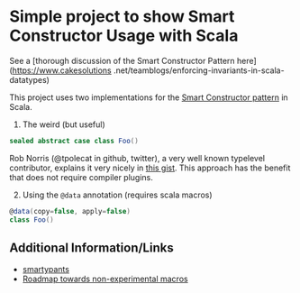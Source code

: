 # Simple project to show Smart Constructor Usage with Scala

See a [thorough discussion of the Smart Constructor Pattern here](https://www.cakesolutions
.net/teamblogs/enforcing-invariants-in-scala-datatypes)

This project uses two implementations for the [Smart Constructor pattern](https://wiki.haskell.org/Smart_constructors) in Scala.

1) The weird (but useful)

```scala
sealed abstract case class Foo()
```

Rob Norris (@tpolecat in github, twitter), a very well known typelevel contributor, explains it very nicely in [this gist](https://gist.github.com/tpolecat/a5cb0dc9adeacc93f846835ed21c92d2).
This approach has the benefit that does not require compiler plugins.


2) Using the `@data` annotation (requires scala macros)

```scala
@data(copy=false, apply=false) 
class Foo()
```

## Additional Information/Links

* [smartypants](https://github.com/davegurnell/smartypants)
* [Roadmap towards non-experimental macros](http://www.scala-lang.org/blog/2017/10/09/scalamacros.html)
